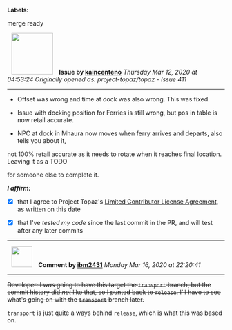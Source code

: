 **Labels:**

merge ready



<a href="https://github.com/kaincenteno"><img src="https://avatars3.githubusercontent.com/u/26943220?v=4" width="96" height="96" hspace="10"></img></a> **Issue by [kaincenteno](https://github.com/kaincenteno)**
_Thursday Mar 12, 2020 at 04:53:24_
_Originally opened as: project-topaz/topaz - Issue 411_

----

* Offset was wrong and time at dock was also wrong. This was fixed.
* Issue with docking position for Ferries is still wrong, but pos in table is now retail accurate.
* NPC at dock in Mhaura now moves when ferry arrives and departs, also tells you about it,
not 100% retail accurate as it needs to rotate when it reaches final location. Leaving it as a TODO
for someone else to complete it.

<!-- place 'x' mark between square [] brackets to affirm: -->
**_I affirm:_**
- [x] that I agree to Project Topaz's [Limited Contributor License Agreement](https://github.com/project-topaz/topaz/blob/master/CONTRIBUTOR_AGREEMENT.md), as written on this date
- [x] that I've _tested my code_ since the last commit in the PR, and will test after any later commits




----
<a href="https://github.com/ibm2431"><img src="https://avatars3.githubusercontent.com/u/13112942?v=4" width="48" height="48" hspace="10"></img></a> **Comment by [ibm2431](https://github.com/ibm2431)**
_Monday Mar 16, 2020 at 22:20:41_

----

~~Developer: I _was_ going to have this target the `transport` branch, but the commit history did _not_ like that, so I punted back to `release`. I'll have to see what's going on with the `transport` branch later.~~

`transport` is just quite a ways behind `release`, which is what this was based on. 
